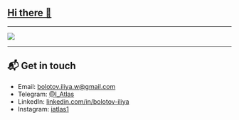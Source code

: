## [Hi there 👋](https://iliya-bolotov.space/)

***
![](https://hit.yhype.me/github/profile?user_id=54947380)
***

## 📬 Get in touch

- Email: [bolotov.iliya.w@gmail.com][1]
- Telegram: [@I_Atlas][2]
- LinkedIn: [linkedin.com/in/bolotov-iliya][3]
- Instagram: [iatlas1][4]

[1]: mailto:bolotov.iliya.w@gmail.com
[2]: https://t.me/I_Atlas
[3]: https://www.linkedin.com/in/bolotov-iliya
[4]: https://www.instagram.com/iatlas1
